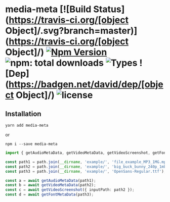 # media-meta [![Build Status](https://travis-ci.org/[object Object]/.svg?branch=master)](https://travis-ci.org/[object Object]/) [![Npm Version](https://badgen.net/npm/v/media-meta)](https://www.npmjs.com/package/media-meta) ![npm: total downloads](https://badgen.net/npm/dt/media-meta) ![Types](https://badgen.net/npm/types/media-meta) ![Dep](https://badgen.net/david/dep/[object Object]/) ![license](https://badgen.net/npm/license/media-meta)  

## Installation

`yarn add media-meta`  

or  

`npm i --save media-meta`  


```ts
import { getAudioMetaData, getVideoMetaData, getVideoScreenshot, getFontMetaData } from '../src';

const path1 = path.join(__dirname, 'example/', 'file_example_MP3_1MG.mp3');
const path2 = path.join(__dirname, 'example/', 'big_buck_bunny_240p_1mb.mp4');
const path3 = path.join(__dirname, 'example/', 'OpenSans-Regular.ttf');

const a = await getAudioMetaData(path1);
const b = await getVideoMetaData(path2);
const c = await getVideoScreenshot({ inputPath: path2 });
const d = await getFontMetaData(path3);

```
